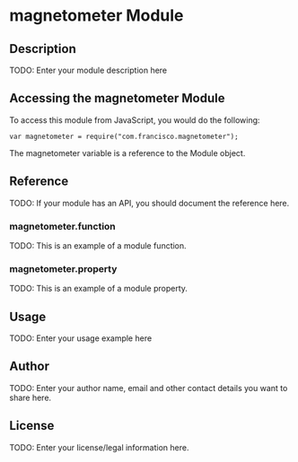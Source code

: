 # magnetometer Module

## Description

TODO: Enter your module description here

## Accessing the magnetometer Module

To access this module from JavaScript, you would do the following:

    var magnetometer = require("com.francisco.magnetometer");

The magnetometer variable is a reference to the Module object.

## Reference

TODO: If your module has an API, you should document
the reference here.

### magnetometer.function

TODO: This is an example of a module function.

### magnetometer.property

TODO: This is an example of a module property.

## Usage

TODO: Enter your usage example here

## Author

TODO: Enter your author name, email and other contact
details you want to share here.

## License

TODO: Enter your license/legal information here.
